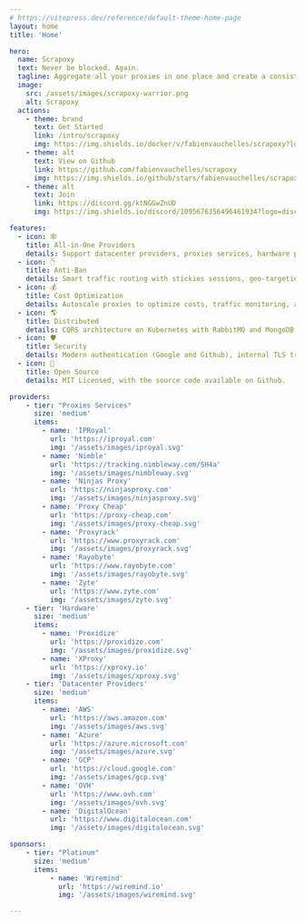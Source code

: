 ```yaml
---
# https://vitepress.dev/reference/default-theme-home-page
layout: home
title: 'Home'

hero:
  name: Scrapoxy
  text: Never be blocked. Again.
  tagline: Aggregate all your proxies in one place and create a consistent webscraping strategy.
  image:
    src: /assets/images/scrapoxy-warrior.png
    alt: Scrapoxy
  actions:
    - theme: brand
      text: Get Started
      link: /intro/scrapoxy
      img: https://img.shields.io/docker/v/fabienvauchelles/scrapoxy?logo=docker&logoColor=000000&label=docker&color=fafafa&style=social
    - theme: alt
      text: View on Github
      link: https://github.com/fabienvauchelles/scrapoxy
      img: https://img.shields.io/github/stars/fabienvauchelles/scrapoxy?logo=github&logoColor=000000&label=Star&color=fafafa&style=social 
    - theme: alt
      text: Join
      link: https://discord.gg/ktNGGwZnUD
      img: https://img.shields.io/discord/1095676356496461934?logo=discord&logoColor=000000&label=Discord&style=social

features:
  - icon: 🕸️
    title: All-in-One Providers
    details: Support datacenter providers, proxies services, hardware providers and free proxies list.
  - icon: ✋
    title: Anti-Ban
    details: Smart traffic routing with stickies sessions, geo-targeting, and os-targeting.
  - icon: 💰
    title: Cost Optimization
    details: Autoscale proxies to optimize costs, traffic monitoring, and bandwidth limitation.
  - icon: 🌎
    title: Distributed
    details: CQRS architecture on Kubernetes with RabbitMQ and MongoDB.
  - icon: 🛡️
    title: Security
    details: Modern authentication (Google and Github), internal TLS traffic encryption.
  - icon: 🤩
    title: Open Source
    details: MIT Licensed, with the source code available on Github.

providers:
    - tier: "Proxies Services"
      size: 'medium'
      items:
        - name: 'IPRoyal'
          url: 'https://iproyal.com'
          img: '/assets/images/iproyal.svg'
        - name: 'Nimble'
          url: 'https://tracking.nimbleway.com/SH4a'
          img: '/assets/images/nimbleway.svg'
        - name: 'Ninjas Proxy'
          url: 'https://ninjasproxy.com'
          img: '/assets/images/ninjasproxy.svg'
        - name: 'Proxy Cheap'
          url: 'https://proxy-cheap.com'
          img: '/assets/images/proxy-cheap.svg'
        - name: 'Proxyrack'
          url: 'https://www.proxyrack.com'
          img: '/assets/images/proxyrack.svg'
        - name: 'Rayobyte'
          url: 'https://www.rayobyte.com'
          img: '/assets/images/rayobyte.svg'
        - name: 'Zyte'
          url: 'https://www.zyte.com'
          img: '/assets/images/zyte.svg'
    - tier: 'Hardware'
      size: 'medium'
      items:
        - name: 'Proxidize'
          url: 'https://proxidize.com'
          img: '/assets/images/proxidize.svg'
        - name: 'XProxy'
          url: 'https://xproxy.io'
          img: '/assets/images/xproxy.svg'
    - tier: 'Datacenter Providers'
      size: 'medium'
      items:
        - name: 'AWS'
          url: 'https://aws.amazon.com'
          img: '/assets/images/aws.svg'
        - name: 'Azure'
          url: 'https://azure.microsoft.com'
          img: '/assets/images/azure.svg'
        - name: 'GCP'
          url: 'https://cloud.google.com'
          img: '/assets/images/gcp.svg'
        - name: 'OVH'
          url: 'https://www.ovh.com'
          img: '/assets/images/ovh.svg'
        - name: 'DigitalOcean'
          url: 'https://www.digitalocean.com'
          img: '/assets/images/digitalocean.svg'

sponsors:
    - tier: "Platinum"
      size: 'medium'
      items:
          - name: 'Wiremind'
            url: 'https://wiremind.io'
            img: '/assets/images/wiremind.svg'

---
```

<HomeImage message="Your personal proxies aggregator:" icon="🎯" src="/assets/images/scrapoxy.gif" alt="Scrapoxy" max-width="850px"/>
<HomeGetStarted message="Get started in a few seconds:" icon="🚀" />
<HomeProviders message="Compatible with" icon="📎" :data="$frontmatter.providers" />
<HomeProviders message="Sponsored by" icon="❤️" :data="$frontmatter.sponsors" />

<script setup>
  import HomeImage from './components/HomeImage.vue';
  import HomeGetStarted from './components/HomeGetStarted.vue';
  import HomeProviders from './components/HomeProviders.vue';
</script>
